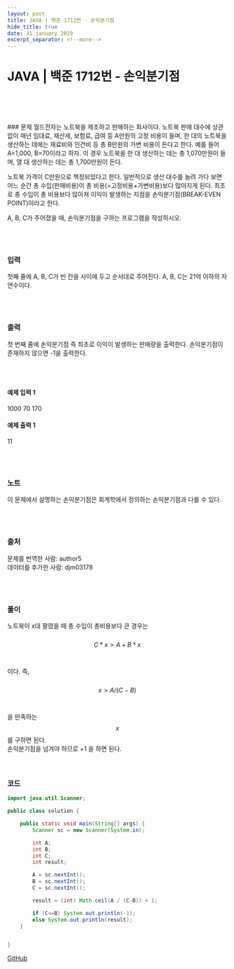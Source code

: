 ```yaml
---
layout: post
title: JAVA | 백준 1712번 - 손익분기점
hide_title: true     
date: 31 january 2019
excerpt_separator: <!--more-->
---
```

# JAVA | 백준 1712번 - 손익분기점  
<br>
<br>
<br>
<br>
### 문제
월드전자는 노트북을 제조하고 판매하는 회사이다. 노트북 판매 대수에 상관없이 매년 임대료, 재산세, 보험료, 급여 등 A만원의 고정 비용이 들며, 한 대의 노트북을 생산하는 데에는 재료비와 인건비 등 총 B만원의 가변 비용이 든다고 한다.
<!--more-->
예를 들어 A=1,000, B=70이라고 하자. 이 경우 노트북을 한 대 생산하는 데는 총 1,070만원이 들며, 열 대 생산하는 데는 총 1,700만원이 든다.

노트북 가격이 C만원으로 책정되었다고 한다. 일반적으로 생산 대수를 늘려 가다 보면 어느 순간 총 수입(판매비용)이 총 비용(=고정비용+가변비용)보다 많아지게 된다. 최초로 총 수입이 총 비용보다 많아져 이익이 발생하는 지점을 손익분기점(BREAK-EVEN POINT)이라고 한다.

A, B, C가 주어졌을 때, 손익분기점을 구하는 프로그램을 작성하시오.  
<br>
<br>
<br>
### 입력
첫째 줄에 A, B, C가 빈 칸을 사이에 두고 순서대로 주어진다. A, B, C는 21억 이하의 자연수이다.  
<br>
<br>
<br>
### 출력
첫 번째 줄에 손익분기점 즉 최초로 이익이 발생하는 판매량을 출력한다. 손익분기점이 존재하지 않으면 -1을 출력한다.  
<br>
<br>
<br>
#### 예제 입력 1
1000 70 170  

#### 예제 출력 1
11  
<br>
<br>
<br>
### 노트
이 문제에서 설명하는 손익분기점은 회계학에서 정의하는 손익분기점과 다를 수 있다.  
<br>
<br>
<br>
### 출처
문제를 번역한 사람: author5  
데이터를 추가한 사람: djm03178  
<br>
<br>
<br>
### 풀이
노트북이 x대 팔렸을 때 총 수입이 총비용보다 큰 경우는  
<br>
$$
C*x > A + B*x  
$$  
<br>
이다. 즉,  
<br>
$$
x > A / (C-B)
$$  
<br>
을 만족하는 $$ x $$를 구하면 된다.  
손익분기점을 넘겨야 하므로 +1 을 하면 된다.
<br>
<br>
<br>
### 코드
``` java
import java.util.Scanner;

public class solution {

    public static void main(String[] args) {
        Scanner sc = new Scanner(System.in);

        int A;
        int B;
        int C;
        int result;

        A = sc.nextInt();
        B = sc.nextInt();
        C = sc.nextInt();

        result = (int) Math.ceil(A / (C-B)) + 1;

        if (C<=B) System.out.println(-1);
        else System.out.println(result);
    }


}
```
[GitHub](https://github.com/hamjeehyun/Baekjoon-1712.git)
<br>
<br>
<br>
